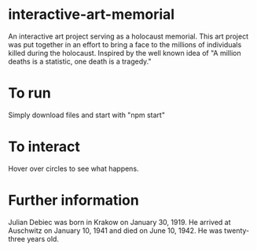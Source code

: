 # interactive-art-memorial
An interactive art project serving as a holocaust memorial. This art project was put together in an effort to bring a face to the millions of individuals killed during the holocaust. Inspired by the well known idea of "A million deaths is a statistic, one death is a tragedy." 

# To run
Simply download files and start with "npm start"

# To interact
Hover over circles to see what happens.




# Further information
Julian Debiec was born in Krakow on January 30, 1919. He arrived at Auschwitz on January 10, 1941 and died on June 10, 1942. He was twenty-three years old. 

